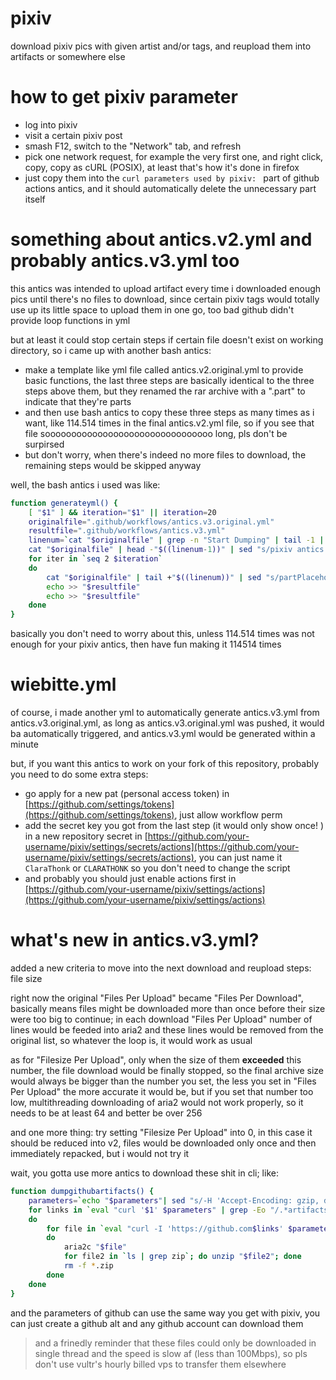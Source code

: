 # pixiv

download pixiv pics with given artist and/or tags, and reupload them into artifacts or somewhere else

# how to get pixiv parameter

 - log into pixiv
 - visit a certain pixiv post
 - smash F12, switch to the "Network" tab, and refresh
 - pick one network request, for example the very first one, and right click, copy, copy as cURL (POSIX), at least that's how it's done in firefox
 - just copy them into the `curl parameters used by pixiv: ` part of github actions antics, and it should automatically delete the unnecessary part itself

# something about antics.v2.yml and probably antics.v3.yml too

this antics was intended to upload artifact every time i downloaded enough pics until there's no files to download, since certain pixiv tags would totally use up its little space to upload them in one go, too bad github didn't provide loop functions in yml

but at least it could stop certain steps if certain file doesn't exist on working directory, so i came up with another bash antics: 

 - make a template like yml file called antics.v2.original.yml to provide basic functions, the last three steps are basically identical to the three steps above them, but they renamed the rar archive with a ".part" to indicate that they're parts
 - and then use bash antics to copy these three steps as many times as i want, like 114.514 times in the final antics.v2.yml file, so if you see that file soooooooooooooooooooooooooooooooo long, pls don't be surpirsed
 - but don't worry, when there's indeed no more files to download, the remaining steps would be skipped anyway

well, the bash antics i used was like: 

```bash
function generateyml() {
    [ "$1" ] && iteration="$1" || iteration=20
    originalfile=".github/workflows/antics.v3.original.yml"
    resultfile=".github/workflows/antics.v3.yml"
    linenum=`cat "$originalfile" | grep -n "Start Dumping" | tail -1 | grep -Eo "[0-9]+"`
    cat "$originalfile" | head -"$((linenum-1))" | sed "s/pixiv antics v3 (original/pixiv antics v3/g" > "$resultfile"
    for iter in `seq 2 $iteration`
    do
        cat "$originalfile" | tail +"$((linenum))" | sed "s/partPlaceholder/part$iter/g;s/Partplaceholder/Part $iter/g" >> "$resultfile"
        echo >> "$resultfile"
        echo >> "$resultfile"
    done
}
```

basically you don't need to worry about this, unless 114.514 times was not enough for your pixiv antics, then have fun making it 114514 times

# wiebitte.yml

of course, i made another yml to automatically generate antics.v3.yml from antics.v3.original.yml, as long as antics.v3.original.yml was pushed, it would ba automatically triggered, and antics.v3.yml would be generated within a minute

but, if you want this antics to work on your fork of this repository, probably you need to do some extra steps: 
 - go apply for a new pat (personal access token) in [https://github.com/settings/tokens](https://github.com/settings/tokens), just allow workflow perm
 - add the secret key you got from the last step (it would only show once! ) in a new repository secret in [https://github.com/your-username/pixiv/settings/secrets/actions](https://github.com/your-username/pixiv/settings/secrets/actions), you can just name it `ClaraThonk` or `CLARATHONK` so you don't need to change the script
 - and probably you should just enable actions first in [https://github.com/your-username/pixiv/settings/actions](https://github.com/your-username/pixiv/settings/actions)

# what's new in antics.v3.yml? 

added a new criteria to move into the next download and reupload steps: file size

right now the original "Files Per Upload" became "Files Per Download", basically means files might be downloaded more than once before their size were too big to continue; in each download "Files Per Upload" number of lines would be feeded into aria2 and these lines would be removed from the original list, so whatever the loop is, it would work as usual

as for "Filesize Per Upload", only when the size of them **exceeded** this number, the file download would be finally stopped, so the final archive size would always be bigger than the number you set, the less you set in "Files Per Upload" the more accurate it would be, but if you set that number too low, multithreading downloading of aria2 would not work properly, so it needs to be at least 64 and better be over 256

and one more thing: try setting "Filesize Per Upload" into 0, in this case it should be reduced into v2, files would be downloaded only once and then immediately repacked, but i would not try it

wait, you gotta use more antics to download these shit in cli; like:

```bash
function dumpgithubartifacts() {
    parameters=`echo "$parameters"| sed "s/-H 'Accept-Encoding: gzip, deflate, br' //g;s/--compressed//g;s/curl '[^']*' //g"` # added some preprocessing
    for links in `eval "curl '$1' $parameters" | grep -Eo "/.*artifacts/[0-9]+" | sort | uniq`
    do
        for file in `eval "curl -I 'https://github.com$links' $parameters" | grep "[L|l]ocation:" | sed 's/[L/l]ocation: //g;s/[L/l]ocation://g'`
        do
            aria2c "$file"
            for file2 in `ls | grep zip`; do unzip "$file2"; done
            rm -f *.zip
        done
    done
}
```

and the parameters of github can use the same way you get with pixiv, you can just create a github alt and any github account can download them

> and a frinedly reminder that these files could only be downloaded in single thread and the speed is slow af (less than 100Mbps), so pls don't use vultr's hourly billed vps to transfer them elsewhere
